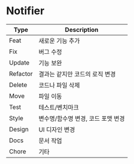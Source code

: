 # Notifier

| Type     | Description          |
|----------|----------------------|
| Feat     | 새로운 기능 추가            |
| Fix      | 버그 수정                |
| Update   | 기능 보완                |
| Refactor | 결과는 같지만 코드의 로직 변경    |
| Delete   | 코드나 파일 삭제            |
| Move     | 파일 이동                |
| Test     | 테스트/벤치마크             |
| Style    | 변수명/함수명 변경, 코드 포맷 변경 |
| Design   | UI 디자인 변경            |
| Docs     | 문서 작업                |
| Chore    | 기타                   |
